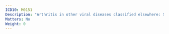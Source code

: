 ```yaml
---
ICD10: M0151
Description: "Arthritis in other viral diseases classified elsewhere: Shoulder region"
Matters: No
Weight: 0
---
```


